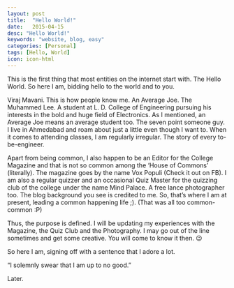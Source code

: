 ```yaml
---
layout: post
title:  "Hello World!"
date:   2015-04-15
desc: "Hello World!"
keywords: "website, blog, easy"
categories: [Personal]
tags: [Hello, World]
icon: icon-html
---
```


This is the first thing that most entities on the internet start with. The Hello World. So here I am, bidding hello to the world and to you.

Viraj Mavani. This is how people know me. An Average Joe. The Muhammed Lee. A student at L. D. College of Engineering pursuing his interests in the bold and huge field of Electronics. As I mentioned, an Average Joe means an average student too. The seven point someone guy. I live in Ahmedabad and roam about just a little even though I want to. When it comes to attending classes, I am regularly irregular. The story of every to-be-engineer.

Apart from being common, I also happen to be an Editor for the College Magazine and that is not so common among the ‘House of Commons’ (literally). The magazine goes by the name Vox Populi (Check it out on FB). I am also a regular quizzer and an occasional Quiz Master for the quizzing club of the college under the name Mind Palace. A free lance photographer too. The blog background you see is credited to me. So, that’s where I am at present, leading a common happening life ;). (That was all too common-common :P)

Thus, the purpose is defined. I will be updating my experiences with the Magazine, the Quiz Club and the Photography. I may go out of the line sometimes and get some creative. You will come to know it then. 😉

So here I am, signing off with a sentence that I adore a lot.

“I solemnly swear that I am up to no good.”

Later.
